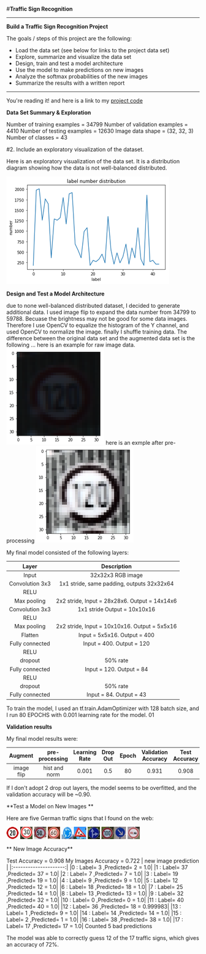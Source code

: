 #**Traffic Sign Recognition** 

---

**Build a Traffic Sign Recognition Project**

The goals / steps of this project are the following:
* Load the data set (see below for links to the project data set)
* Explore, summarize and visualize the data set
* Design, train and test a model architecture
* Use the model to make predictions on new images
* Analyze the softmax probabilities of the new images
* Summarize the results with a written report


[//]: # (Image References)

[image1]: ./examples/data_visualize.png "data visualize"
[image2]: ./examples/raw.png "raw image"
[image3]: ./examples/pre-processimg.png "pre-processing"
[image4]: ./traffic-signs-data/private/0-1.jpg "Traffic Sign 1"
[image5]: ./traffic-signs-data/private/1-1.jpg "Traffic Sign 2"
[image6]: ./traffic-signs-data/private/2-1.jpg "Traffic Sign 3"
[image7]: ./traffic-signs-data/private/3-1.jpg "Traffic Sign 4"
[image8]: ./traffic-signs-data/private/40-1.jpg "Traffic Sign 5"
[image9]: ./traffic-signs-data/private/25-1.jpg "Traffic Sign 6"
[image10]: ./traffic-signs-data/private/36-1.jpg "Traffic Sign 7"
[image11]: ./traffic-signs-data/private/7-1.jpg "Traffic Sign 8"
[image12]: ./traffic-signs-data/private/38-1.jpg "Traffic Sign 9"
[image13]: ./traffic-signs-data/private/9-1.jpg "Traffic Sign 10"

---


You're reading it! and here is a link to my [project code](https://github.com/louietsai/CarND-Traffic-Sign-Classifier-Project/blob/master/Traffic_Sign_Classifier.ipynb)

**Data Set Summary & Exploration**


Number of training examples = 34799
Number of validation examples = 4410
Number of testing examples = 12630
Image data shape = (32, 32, 3)
Number of classes = 43

#2. Include an exploratory visualization of the dataset.

Here is an exploratory visualization of the data set. It is a distribution diagram showing how the data is not well-balanced distributed.

![alt text][image1]

**Design and Test a Model Architecture**

due to none well-balanced distributed dataset, I decided to generate additional data.
I used image flip to expand the data number from 34799 to 59788.
Becuase the brightness may not be good for some data images.
Therefore I use OpenCV to equalize the histogram of the Y channel, and used OpenCV to normalize the image.
finally I shuffle training data.
The difference between the original data set and the augmented data set is the following ... 
here is an example for raw image data.
![alt text][image2]
here is an exmple after pre-processing
![alt text][image3]





My final model consisted of the following layers:

| Layer         		|     Description	        					| 
|:---------------------:|:---------------------------------------------:| 
| Input         		| 32x32x3 RGB image   							| 
| Convolution 3x3     	| 1x1 stride, same padding, outputs 32x32x64 	|
| RELU					|												|
| Max pooling	      	| 2x2 stride,  Input = 28x28x6. Output = 14x14x6	|
| Convolution 3x3	    | 1x1 stride Output = 10x10x16									|
| RELU					|												|
| Max pooling	      	| 2x2 stride, Input = 10x10x16. Output = 5x5x16 |
| Flatten |  Input = 5x5x16. Output = 400
| Fully connected		| Input = 400. Output = 120       									|
| RELU					|												|
| dropout | 50% rate |
| Fully connected		| Input = 120. Output = 84 |
| RELU					|												|
| dropout | 50% rate |
| Fully connected		| Input = 84. Output = 43 |

 


To train the model, I used an tf.train.AdamOptimizer with 128 batch size, and I run 80 EPOCHS with 0.001 learning rate for the model.
01

**Validation results**

My final model results were:

| Augment    | pre-processing | Learning Rate	| Drop Out	| Epoch | Validation Accuracy	| Test Accuracy	| 
|:----------:|:--------------:|:-------------:| :-------:|:-----:|:-------------------:|:-------------:|
| image flip | hist and norm  | 0.001         |  0.5     |  80   |     0.931           |    0.908      |

If I don't adopt 2 drop out layers, the model seems to be overfitted, and the validation accuracy will be ~0.90.


 

**Test a Model on New Images **



Here are five German traffic signs that I found on the web:

![alt text][image4] ![alt text][image5] ![alt text][image6] 
![alt text][image7] ![alt text][image8]![alt text][image9] 
![alt text][image10] ![alt text][image11]![alt text][image12] 
![alt text][image13]



** New Image Accuracy**

Test Accuracy = 0.908
My Images Accuracy = 0.722
|   new image prediction  |
|:---------------------:| 
|0 : Label= 3 ,Predicted= 2 = 1.0|
|1 : Label= 37 ,Predicted= 37 = 1.0|
|2 : Label= 7 ,Predicted= 7 = 1.0|
|3 : Label= 19 ,Predicted= 19 = 1.0|
|4 : Label= 9 ,Predicted= 9 = 1.0|
|5 : Label= 12 ,Predicted= 12 = 1.0|
|6 : Label= 18 ,Predicted= 18 = 1.0|
|7 : Label= 25 ,Predicted= 14 = 1.0|
|8 : Label= 13 ,Predicted= 13 = 1.0|
|9 : Label= 32 ,Predicted= 32 = 1.0|
|10 : Label= 0 ,Predicted= 0 = 1.0|
|11 : Label= 40 ,Predicted= 40 = 1.0|
|12 : Label= 36 ,Predicted= 18 = 0.999983|
|13 : Label= 1 ,Predicted= 9 = 1.0|
|14 : Label= 14 ,Predicted= 14 = 1.0|
|15 : Label= 2 ,Predicted= 1 = 1.0|
|16 : Label= 38 ,Predicted= 38 = 1.0|
|17 : Label= 17 ,Predicted= 17 = 1.0|
Counted 5 bad predictions



The model was able to correctly guess 12 of the 17 traffic signs, which gives an accuracy of 72%. 





